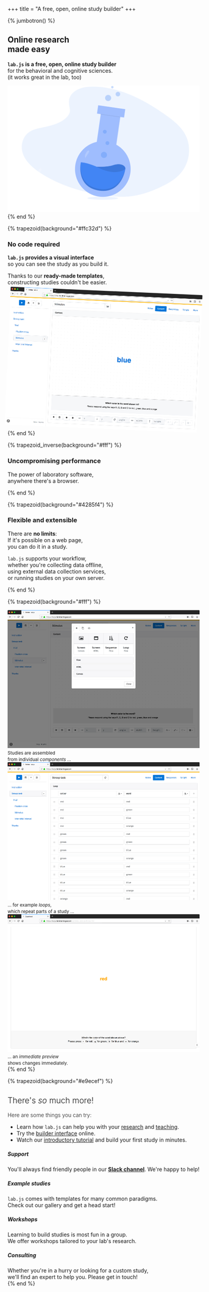 +++
title = "A free, open, online study builder"
+++

{% jumbotron() %}
  <div class="container">
    <div class="row">
      <div class="col-5 mt-5">
        <h2 class="display-4 mb-4">
          Online research<br>made easy
        </h2>
        <p class="lead">
          <strong>
            <code>lab.js</code> is a free, open, online study builder
          </strong><br>
          for the behavioral and cognitive sciences.<br>
          <span class="text-muted">
            (it works great in the lab, too)
          </span>
        </p>
      </div>
      <div class="col-7">
        <img class="w-100" src="science.svg">
      </div>
    </div>
  </div>
{% end %}

{% trapezoid(background="#ffc32d") %}
  <div class="container my-5">
    <div class="row">
      <div class="col text-right d-flex align-items-center justify-content-end">
        <div class="pl-5">
          <h3 class="h4"><strong>No code</strong> required</h3>
          <p><strong><code>lab.js</code> provides a visual interface</strong><br>
          so you can see the study as you build it.</p>
          <p>Thanks to our <strong>ready-made templates</strong>,<br>
          constructing studies couldn't be easier.</p>
        </div>
      </div>
      <div class="col screenshot text-left">
        <img src="builder_screenshot_1000.png" class="w-75" style="transform: rotate(2.5deg)">
      </div>
    </div>
  </div>
{% end %}

{% trapezoid_inverse(background="#fff") %}
  <div class="container">
    <div class="row">
      <div class="col d-flex align-items-center justify-content-end">
        <i
          class="fas fa-stopwatch fa-fw fa-10x text-muted"
          style="transform: rotate(-15deg)"
        ></i>
      </div>
      <div class="col d-flex align-items-center justify-content-start">
        <div class="pr-5">
          <h3 class="h4"><strong>Uncompromising</strong> performance</h3>
          <p>The power of laboratory software,<br>
          anywhere there's a browser.</p>
        </div>
      </div>
    </div>
  </div>
{% end %}

{% trapezoid(background="#4285f4") %}
  <div class="container text-light my-5">
    <div class="row">
      <div class="col d-flex align-items-center justify-content-end">
        <div class="pr-5 text-right">
          <h3 class="h4"><strong>Flexible</strong> and extensible</h3>
          <p>There are <strong>no limits</strong>:<br>
          If it's possible on a web page,<br>
          you can do it in a study.</p>
          <p><code>lab.js</code> supports your workflow,<br>
          whether you're collecting data offline,<br>
          using external data collection services,<br>
          or running studies on your own server.</p>
        </div>
      </div>
      <div class="col d-flex align-items-center justify-content-start">
        <i
          class="fas fa-plug fa-fw fa-10x text-light"
          style="transform: rotate(20deg)"
        ></i>
      </div>
    </div>
  </div>
{% end %}

{% trapezoid(background="#fff") %}
  <div class="container">
    <div class="row">
      <div class="col screenshot">
        <img src="builder_screenshot_components_1000.png" class="w-100">
        <small class="text-muted">Studies are assembled<br>from individual <em>components</em> ...</small>
      </div>
      <div class="col screenshot">
        <img src="builder_screenshot_loop_1000.png" class="w-100">
        <small class="text-muted">... for example <em>loops</em>,<br>which repeat parts of a study ...</small>
      </div>
      <div class="col screenshot">
        <img src="builder_screenshot_preview_1000.png" class="w-100">
        <small class="text-muted">... an <em>immediate preview</em><br>shows changes immediately.</small>
      </div>
    </div>
  </div>
{% end %}

{% trapezoid(background="#e9ecef") %}
  <div class="container py-4">
    <div class="row">
      <div class="col">
        <div class="pr-5">
          <h2 class="mt-0 mb-1" style="font-weight: 300">There's <em>so</em> much more!</h2>
          <p class="lead mt-2" style="font-weight: 300">Here are some things you can try:</p>
          <ul>
            <li>Learn how <code>lab.js</code> can help you with your <a href="/for/research">research</a> and <a href="/for/teaching">teaching</a>.</li>
            <li>Try the <a href="https://labjs.felixhenninger.com" target="_blank">builder interface</a> online.</li>
            <li>Watch our <a href="https://labjs.readthedocs.io/en/latest/learn/builder/" target="_blank">introductory tutorial</a> and build your first study in minutes.</li>
          </ul>
        </div>
      </div>
      <div class="col font-weight-light">
        <div class="media mb-4">
          <div class="media-body pr-5">
            <h5 class="mt-0 mb-1">Support</h5>
            You'll always find friendly people in our <a href="https://slackin-nmbrcrnchrs.herokuapp.com/" target="_blank"><strong>Slack channel</strong></a>. We're happy to help!
          </div>
          <i class="ml-3 fas fa-life-ring fa-fw"></i>
        </div>
        <div class="media mb-4">
          <div class="media-body">
            <h5 class="mt-0 mb-1">Example studies</h5>
            <code>lab.js</code> comes with templates for many common paradigms.<br>
            Check out our gallery and get a head start!
          </div>
          <i class="ml-3 fas fa-box-open fa-fw"></i>
        </div>
        <div class="media mb-4">
          <div class="media-body">
            <h5 class="mt-0 mb-1">Workshops</h5>
            Learning to build studies is most fun in a group.<br>
            We offer workshops tailored to your lab's research.
          </div>
          <i class="ml-3 fas fa-graduation-cap fa-fw"></i>
        </div>
        <div class="media mb-4">
          <div class="media-body">
            <h5 class="mt-0 mb-1">Consulting</h5>
            Whether you're in a hurry or looking for a custom study,<br>
            we'll find an expert to help you. Please get in touch!
          </div>
          <i class="ml-3 fas fa-hands-helping fa-fw"></i>
        </div>
      </div>
    </div>
  </div>
{% end %}
